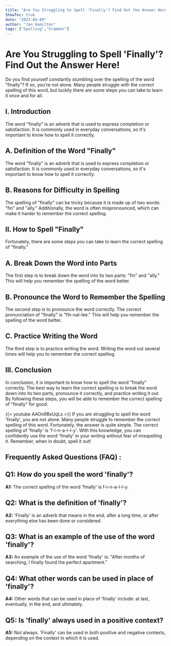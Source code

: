 ```yaml
---
title: "Are You Struggling to Spell 'Finally'? Find Out the Answer Here!"
ShowToc: true 
date: "2023-04-09"
author: "Jan Hamilton" 
tags: ["Spelling","Grammar"]
---
```

# Are You Struggling to Spell 'Finally'? Find Out the Answer Here!

Do you find yourself constantly stumbling over the spelling of the word "finally"? If so, you're not alone. Many people struggle with the correct spelling of this word, but luckily there are some steps you can take to learn it once and for all.

## I. Introduction

The word "finally" is an adverb that is used to express completion or satisfaction. It is commonly used in everyday conversations, so it's important to know how to spell it correctly.

## A. Definition of the Word "Finally"

The word "finally" is an adverb that is used to express completion or satisfaction. It is commonly used in everyday conversations, so it's important to know how to spell it correctly.

## B. Reasons for Difficulty in Spelling

The spelling of "finally" can be tricky because it is made up of two words: "fin" and "ally." Additionally, the word is often mispronounced, which can make it harder to remember the correct spelling.

## II. How to Spell "Finally"

Fortunately, there are some steps you can take to learn the correct spelling of "finally."

## A. Break Down the Word into Parts

The first step is to break down the word into its two parts: "fin" and "ally." This will help you remember the spelling of the word better.

## B. Pronounce the Word to Remember the Spelling

The second step is to pronounce the word correctly. The correct pronunciation of "finally" is "fih-nal-lee." This will help you remember the spelling of the word better.

## C. Practice Writing the Word

The third step is to practice writing the word. Writing the word out several times will help you to remember the correct spelling.

## III. Conclusion

In conclusion, it is important to know how to spell the word "finally" correctly. The best way to learn the correct spelling is to break the word down into its two parts, pronounce it correctly, and practice writing it out. By following these steps, you will be able to remember the correct spelling of "finally" for good.

{{< youtube AAOn9BxUqLs >}} 
If you are struggling to spell the word 'finally', you are not alone. Many people struggle to remember the correct spelling of this word. Fortunately, the answer is quite simple. The correct spelling of 'finally' is 'f-i-n-a-l-l-y'. With this knowledge, you can confidently use the word 'finally' in your writing without fear of misspelling it. Remember, when in doubt, spell it out!

## Frequently Asked Questions (FAQ) :
## Q1: How do you spell the word 'finally'?

**A1:** The correct spelling of the word 'finally' is f-i-n-a-l-l-y.

## Q2: What is the definition of 'finally'?

**A2:** 'Finally' is an adverb that means in the end, after a long time, or after everything else has been done or considered.

## Q3: What is an example of the use of the word 'finally'?

**A3:** An example of the use of the word 'finally' is: "After months of searching, I finally found the perfect apartment."

## Q4: What other words can be used in place of 'finally'?

**A4:** Other words that can be used in place of 'finally' include: at last, eventually, in the end, and ultimately.

## Q5: Is 'finally' always used in a positive context?

**A5:** Not always. 'Finally' can be used in both positive and negative contexts, depending on the context in which it is used.





